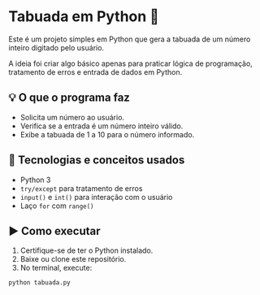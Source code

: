 # Tabuada em Python 🧮

Este é um projeto simples em Python que gera a tabuada de um número inteiro digitado pelo usuário.

A ideia foi criar algo básico apenas para praticar lógica de programação, tratamento de erros e entrada de dados em Python. 

## 💡 O que o programa faz

- Solicita um número ao usuário.
- Verifica se a entrada é um número inteiro válido.
- Exibe a tabuada de 1 a 10 para o número informado.

## 🧠 Tecnologias e conceitos usados

- Python 3
- `try/except` para tratamento de erros
- `input()` e `int()` para interação com o usuário
- Laço `for` com `range()`

## ▶️ Como executar

1. Certifique-se de ter o Python instalado.
2. Baixe ou clone este repositório.
3. No terminal, execute:

```bash
python tabuada.py
